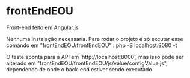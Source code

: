 # frontEndEOU

Front-end feito em Angular.js

Nenhuma instalação necessaria. Para rodar o projeto é só excutar esse comando em "frontEndEOU/frontEndEOU" :
php -S localhost:8080 -t

 
O teste aponta para a API em 'http://localhost:8000', mas isso pode ser alterado em "frontEndEOU/frontEndEOU/js/value/configValue.js", dependendo de onde o back-end estiver sendo executado